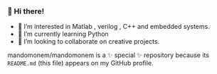 ### 👋 Hi there!

- 👀 I’m interested in Matlab , verilog , C++ and embedded systems.
- 🌱 I’m currently learning Python
- 💞️ I’m looking to collaborate on creative projects.

mandomonem/mandomonem is a ✨ special ✨ repository because its `README.md` (this file) appears on my GitHub profile.
